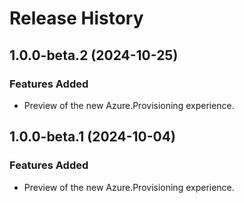 # Release History

## 1.0.0-beta.2 (2024-10-25)

### Features Added

- Preview of the new Azure.Provisioning experience.

## 1.0.0-beta.1 (2024-10-04)

### Features Added

- Preview of the new Azure.Provisioning experience.
